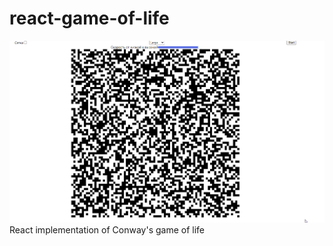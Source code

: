 # react-game-of-life
![Alt Text](https://raw.githubusercontent.com/DispooL/react-game-of-life/main/d.gif)
React implementation of Conway's game of life

